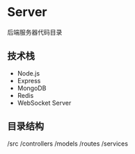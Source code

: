# Server

后端服务器代码目录

## 技术栈
- Node.js
- Express
- MongoDB
- Redis
- WebSocket Server

## 目录结构
/src
  /controllers
  /models
  /routes
  /services
